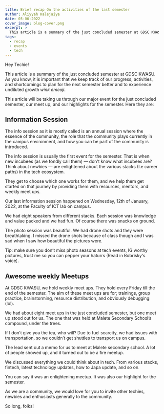 ```yaml
---
title: Brief recap On the activities of the last semester
author: Aliyyah Kalejaiye
date: 05-06-2022
cover_image: blog-cover.png
excerpt: >
  This article is a summary of the just concluded semester at GDSC KWASU.
tags:
  - recap
  - events
  - tech
---
```


Hey Techie!

This article is a summary of the just concluded semester at GDSC KWASU. As you know, it is important that we keep track of our progress, activities, and shortcomings to plan for the next semester better and to experience undiluted growth _wink emeoji_.

This article will be taking us through our major event for the just concluded semester, our meet up, and our highlights for the semester.
Here they are:

## Information Session

The info session as it is mostly called is an annual session where the essence of the community, the role that the community plays currently in the campus environment, and how you can be part of the community is introduced.

The info session is usually the first event for the semester. That is when new incubees (as we fondly call them) &mdash; don't know what incubees are? Think about newbies &mdash; are enlightened about the various stacks (I.e career paths) in the tech ecosystem.

They get to choose which one works for them, and we help them get started on that journey by providing them with resources, mentors, and weekly meet ups.

Our last information session happened on Wednesday, 12th of January, 2022, at the Faculty of ICT lab on campus.

We had eight speakers from different stacks. Each session was knowledge and value packed and we had fun. Of course there was snacks on ground.

The photo session was beautiful. We had drone shots and they were breathtaking. I missed the drone shots because of class though and I was sad when I saw how beautiful the pictures were.

Tip: make sure you don’t miss photo seasons at tech events, IG worthy pictures, trust me so you can pepper your haturrs (Read in Bobrisky's voice).

## Awesome weekly Meetups

At GDSC KWASU, we hold weekly meet ups. They hold every Friday till the end of the semester. The aim of these meet ups are for; trainings, group practice, brainstorming, resource distribution, and obviously debugging (lol).

We had about eight meet ups in the just concluded semester, but one meet up stood out for us. The one that was held at Malete Secondary School’s compound, under the trees.

If I don't give you the tea, who will?
Due to fuel scarcity, we had issues with transportation, so we couldn’t get shuttles to transport us on campus.

The lead sent out a memo for us to meet at Malete secondary school. A lot of people showed up, and it turned out to be a fire meetup.

We discussed everything we could think about in tech. From various stacks, fintech, latest technology updates, how to Japa update, and so on.

You can say it was an enlightening meetup. It was also our highlight for the semester.

As we are a community, we would love for you to invite other techies, newbies and enthusiasts generally to the community.

So long, folks!
